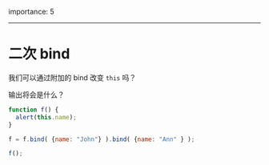 importance: 5

---

# 二次 bind

我们可以通过附加的 bind 改变 `this` 吗？

输出将会是什么？

```js no-beautify
function f() {
  alert(this.name);
}

f = f.bind( {name: "John"} ).bind( {name: "Ann" } );

f();
```

